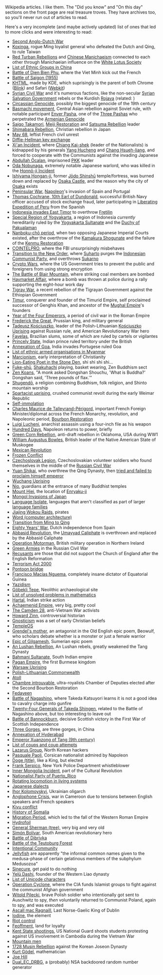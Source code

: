 Wikipedia articles. I like them. The "Did you know" and "On this day" sections on the front page are real treasure troves. They have archives too, so you'll never run out of articles to read.

Here's a very incomplete (and maybe actively updated) list of ones that led to more clicks and were interesting to read:

- [Second Anglo-Dutch War](https://en.wikipedia.org/wiki/Second_Anglo-Dutch_War)
- [Koxinga](https://en.wikipedia.org/wiki/Koxinga), rogue Ming loyalist general who defeated the Dutch and Qing, to rule Taiwan 
- [Red Turban Rebellions](https://en.wikipedia.org/wiki/Red_Turban_Rebellions) and [Chinese Manichaeism](https://en.wikipedia.org/wiki/Chinese_Manichaeism) connected to each other through Manichaeian influence on the [White Lotus Society](https://en.wikipedia.org/wiki/White_Lotus)
- [List of Ethnic Groups in China](https://en.wikipedia.org/wiki/List_of_ethnic_groups_in_China)
- [Battle of Dien Bien Phu](https://en.wikipedia.org/wiki/Battle_of_Dien_Bien_Phu), where the Viet Minh kick out the French
- [Battle of Saigon (1955)](https://en.wikipedia.org/wiki/Battle_of_Saigon_%281955%29)
- [KHTML](https://en.wikipedia.org/wiki/KHTML), made by KDE, which suprisingly is the parent of both Chrome ([Blink](https://en.wikipedia.org/wiki/Blink_%28browser_engine%29)) and Safari ([Webkit](https://en.wikipedia.org/wiki/WebKit))
- [Syrian Civil War](https://en.wikipedia.org/wiki/Syrian_civil_war) and it's numerous factions, like the non-secular [Syrian Salvation Government](https://en.wikipedia.org/wiki/Syrian_Salvation_Government) rebels or the Kurdish [Rojava](https://en.wikipedia.org/wiki/Autonomous_Administration_of_North_and_East_Syria) (related: )
- [Circassian Genocide](https://en.wikipedia.org/wiki/Circassian_genocide), possibly the biggest genocide of the 19th century
- [Basmachi movement](https://en.wikipedia.org/wiki/Basmachi_movement), Central Asian rebellion against Soviet rule, with notable participant [Enver Pasha](https://en.wikipedia.org/wiki/Enver_Pasha), one of the [Three Pashas](https://en.wikipedia.org/wiki/Three_Pashas) who perpetrated the [Armenian Genocide](https://en.wikipedia.org/wiki/Armenian_genocide)
- [Saigo Takamori](https://en.wikipedia.org/wiki/Saig%C5%8D_Takamori), [Meiji Restoration](https://en.wikipedia.org/wiki/Meiji_Restoration) and [Satsuma Rebellion](https://en.wikipedia.org/wiki/Satsuma_Rebellion) leader
- [Shimabara Rebellion](https://en.wikipedia.org/wiki/Shimabara_Rebellion), Christian rebellion in Japan
- [May 68](https://en.wikipedia.org/wiki/May_68), leftist French civil unrest
- [Diffie-Hellman key exchange](https://en.wikipedia.org/wiki/Diffie%E2%80%93Hellman_key_exchange)
- [Xi'an Incident](https://en.wikipedia.org/wiki/Xi%27an_Incident), where [Chiang Kai-shek](https://en.wikipedia.org/wiki/Chiang_Kai-shek) (leader of the Nationalists) is kidnapped by his generals [Yang Hucheng](https://en.wikipedia.org/wiki/Yang_Hucheng) and [Chang Hsueh-liang](https://en.wikipedia.org/wiki/Chang_Hsueh-liang), and forced to cooperate with the Communists against the invading Japanese
- [Abdullah Öcalan](https://en.wikipedia.org/wiki/Abdullah_%C3%96calan), imprisoned [PKK](https://en.wikipedia.org/wiki/Kurdistan_Workers%27_Party) leader
- [Oda Nobunaga](https://en.wikipedia.org/wiki/Oda_Nobunaga), extremely notable Japanese warlord, who was killed in the [Honnō-ji Incident](https://en.wikipedia.org/wiki/Honn%C5%8D-ji_Incident)
- [Ishiyama Hongan-ji](https://en.wikipedia.org/wiki/Ishiyama_Hongan-ji), former [Jōdo Shinshū](https://en.wikipedia.org/wiki/J%C5%8Ddo_Shinsh%C5%AB) temple/fortress, was burned down and replaced by [Osaka Castle](https://en.wikipedia.org/wiki/Osaka_Castle), and the reason why the city of [Osaka](https://en.wikipedia.org/wiki/Osaka) exists
- [Peninsular War](https://en.wikipedia.org/wiki/Peninsular_War), [Napoleon](https://en.wikipedia.org/wiki/Napoleon)'s invasion of Spain and Portugal
- [Thomas Cochrane, 10th Earl of Dundonald](https://en.wikipedia.org/wiki/Thomas_Cochrane,_10th_Earl_of_Dundonald), successful British Navy officer accused of stock exchange fraud, later participating in [Liberating Expedition of Peru](https://en.wikipedia.org/wiki/Liberating_Expedition_of_Peru) from the Spanish
- [Indonesia invades East Timor](https://en.wikipedia.org/wiki/Indonesian_invasion_of_East_Timor) to overthrow [Fretilin](https://en.wikipedia.org/wiki/Fretilin)
- [Special Region of Yogyakarta](https://en.wikipedia.org/wiki/Special_Region_of_Yogyakarta), a region of Indonesia *currently* hereditarily ruled by the [Yogyakarta Sultanate](https://en.wikipedia.org/wiki/Yogyakarta_Sultanate) and the [Duchy of Pakualaman](https://en.wikipedia.org/wiki/Pakualaman)
- [Nanboku-chō period](https://en.wikipedia.org/wiki/Nanboku-ch%C5%8D_period), when two opposing Japanese Imperial Courts existed, after the overthrow of the [Kamakura Shogunate](https://en.wikipedia.org/wiki/Kamakura_shogunate) and the failure of the [Kenmu Restoration](https://en.wikipedia.org/wiki/Kenmu_Restoration)
- [COINTELPRO](https://en.wikipedia.org/wiki/COINTELPRO), where the FBI unsurprisingly misbehaves
- [Transition to the New Order](https://en.wikipedia.org/wiki/Transition_to_the_New_Order), where [Suharto](https://en.wikipedia.org/wiki/Suharto) purges the [Indonesian Communist Party](https://en.wikipedia.org/wiki/Communist_Party_of_Indonesia), and overthrows [Sukarno](https://en.wikipedia.org/wiki/Sukarno)
- [Crypto Wars](https://en.wikipedia.org/wiki/Crypto_Wars), where the US Government tries to prevent the public and foreigners from using strong encryption
- [The Battle of Blair Mountain](https://en.wikipedia.org/wiki/Battle_of_Blair_Mountain), where striking coal members are bombed
- [Haymarket Affair](https://en.wikipedia.org/wiki/Haymarket_affair), where a bomb was thrown at police during a rally supporting the eight-hour work day
- [Tigray War](https://en.wikipedia.org/wiki/Tigray_War), a recent rebellion of the Tigrayan Government against the Ethiopian Government
- [Timur](https://en.wikipedia.org/wiki/Timur), conquerer and founder of the Timurid Empire, self proclaimed successor of Genghis Khan, and ancestor of the [Mughal Empire](https://en.wikipedia.org/wiki/Mughal_Empire)'s founders
- [Year of the Four Emperors](https://en.wikipedia.org/wiki/Year_of_the_Four_Emperors), a period of civil war in the Roman Empire
- [Frederick the Great](https://en.wikipedia.org/wiki/Frederick_the_Great), Prussian king, and military general
- [Tadeusz Kościuszko](https://en.wikipedia.org/wiki/Tadeusz_Ko%C5%9Bciuszko), leader of the Polish-Lithuanian [Kościuszko Uprising](https://en.wikipedia.org/wiki/Ko%C5%9Bciuszko_Uprising) against Russian rule, and American Revolutionary War hero
- [Favelas](https://en.wikipedia.org/wiki/Favela), Brazilian slums, some of which are ruled by cartels or vigilantes
- [Princely State](https://en.wikipedia.org/wiki/Princely_state), Indian prince ruled territory under the British
- [Annexation of Goa](https://en.wikipedia.org/wiki/Annexation_of_Goa), India invades Portugese ruled Goa
- [List of ethnic armed organisations in Myanmar](https://en.wikipedia.org/wiki/List_of_ethnic_armed_organisations_in_Myanmar)
- [Marcionism](https://en.wikipedia.org/wiki/Marcionism), early interpretation of Christianity
- [Lion-Eating Poet in the Stone Den](https://en.wikipedia.org/wiki/Lion-Eating_Poet_in_the_Stone_Den), shi shi shi shi...
- [Fuke-shū](https://en.wikipedia.org/wiki/Fuke-sh%C5%AB), [Shakuhachi](https://en.wikipedia.org/wiki/Shakuhachi) playing, basket wearing, Zen Buddhism sect
- [Zen Koans](https://en.wikipedia.org/wiki/Koan), "A monk asked Dongshan Shouchu, 'What is Buddha?' Dongshan said, 'Three pounds of flax.'"
- [Shugendō](https://en.wikipedia.org/wiki/Shugend%C5%8D), a religion combining Buddhism, folk religion, and Shinto mountain worship
- [Spartacist uprising](https://en.wikipedia.org/wiki/Spartacist_uprising), crushed communist revolt during the early Weimar Republic
- [Self-immolation](https://en.wikipedia.org/wiki/Self-immolation)
- [Charles Maurice de Talleyrand-Périgord](https://en.wikipedia.org/wiki/Charles_Maurice_de_Talleyrand-P%C3%A9rigord), important French Foreign Minister/diplomat across the French Monarchy, revolution, and Napoleonic period, [Bourbon Restoration](https://en.wikipedia.org/wiki/Bourbon_Restoration_in_France)
- [Luigi Lucheni](https://en.wikipedia.org/wiki/Luigi_Lucheni), anarchist assassin using a four-inch file as his weapon
- [Hundred Days](https://en.wikipedia.org/wiki/Hundred_Days), Napoleon returns to power, briefly
- [Green Corn Rebellion](https://en.wikipedia.org/wiki/Green_Corn_Rebellion), anti-draft rebellion in Oklahoma, USA during WW1
- [William Augustus Bowles](https://en.wikipedia.org/wiki/William_Augustus_Bowles), British leader of the Native American State of Muskogee
- [Mexican Revolution](https://en.wikipedia.org/wiki/Mexican_Revolution)
- [Frozen Conflict](https://en.wikipedia.org/wiki/Frozen_conflict)
- [Czechoslovak Legion](https://en.wikipedia.org/wiki/Czechoslovak_Legion), Czechoslovakian volunteer soldiers who found themselves in the middle of the [Russian Civil War](https://en.wikipedia.org/wiki/Russian_Civil_War)
- [Yuan Shikai](https://en.wikipedia.org/wiki/Yuan_Shikai), who overthrew the Qing Dynasty, then [tried and failed to proclaim himself emperor](https://en.wikipedia.org/wiki/National_Protection_War)
- [Wuchang Uprising](https://en.wikipedia.org/wiki/Wuchang_Uprising)
- [Nio](https://en.wikipedia.org/wiki/Nio), guardians at the entrance of many Buddhist temples
- [Mount Hiei](https://en.wikipedia.org/wiki/Mount_Hiei), the location of [Enryaku-ji](https://en.wikipedia.org/wiki/Enryaku-ji)
- [Mongol Invasions of Japan](https://en.wikipedia.org/wiki/Mongol_invasions_of_Japan)
- [Language Isolate](https://en.wikipedia.org/wiki/Language_isolate), languages that aren't classified as part of larger [language families](https://en.wikipedia.org/wiki/Language_family)
- [Jiajing Wokou Raids](https://en.wikipedia.org/wiki/Jiajing_wokou_raids), pirates
- [Word (computer architecture)](https://en.wikipedia.org/wiki/Word_%28computer_architecture%29)
- [Transition from Ming to Qing](https://en.wikipedia.org/wiki/Transition_from_Ming_to_Qing)
- [Eighty Years' War](https://en.wikipedia.org/wiki/Eighty_Years%27_War), Dutch independence from Spain
- [Abbasid Revolution](https://en.wikipedia.org/wiki/Abbasid_Revolution), the [Umayyad Caliphate](https://en.wikipedia.org/wiki/Umayyad_Caliphate) is overthrown and replaced by the Abbasid Caliphate
- [Operation Motorman](https://en.wikipedia.org/wiki/Operation_Motorman), British military operation in Northern Ireland
- [Green Armies](https://en.wikipedia.org/wiki/Green_armies) in the Russian Civil War
- [Recusants](https://en.wikipedia.org/wiki/Recusancy) are those that did not support the Church of England after the English Reformation
- [Terrorism Act 2000](https://en.wikipedia.org/wiki/Terrorism_Act_2000)
- [Pontoon bridge](https://en.wikipedia.org/wiki/Pontoon_bridge)
- [Francisco Macías Nguema](https://en.wikipedia.org/wiki/Francisco_Mac%C3%ADas_Nguema), completely insane dictator of Equatorial Guinea
- [Yazidism](https://en.wikipedia.org/wiki/Yazidism)
- [Göbekli Tepe](https://en.wikipedia.org/wiki/G%C3%B6bekli_Tepe), Neolithic archaeological site
- [List of unsolved problems in mathematics](https://en.wikipedia.org/wiki/List_of_unsolved_problems_in_mathematics)
- [Hartal](https://en.wikipedia.org/wiki/Hartal), Indian strike action
- [Achaemenid Empire](https://en.wikipedia.org/wiki/Achaemenid_Empire), very big, pretty cool
- [The Camden 28](https://en.wikipedia.org/wiki/The_Camden_28), anti-Vietnam War activists
- [Howard Zinn](https://en.wikipedia.org/wiki/Howard_Zinn), controversial historian
- [Gnosticism](https://en.wikipedia.org/wiki/Gnosticism) was a set of early Christian beliefs
- [TempleOS](https://en.wikipedia.org/wiki/TempleOS)
- [Grendel's mother](https://en.wikipedia.org/wiki/Grendel's_mother), an antagonist in the Old English epic poem, Beowulf, who scholars debate whether is a monster or just a female warrior
- [Epic of Gilgamesh](https://en.wikipedia.org/wiki/Epic_of_Gilgamesh), Sumerian epic poem
- [An Lushan Rebellion](https://en.wikipedia.org/wiki/An_Lushan_Rebellion), An Lushan rebels, greatly weakened the Tang Dynasty
- [Bahmani Sultanate](https://en.wikipedia.org/wiki/Bahmani_Sultanate), South Indian empire
- [Pagan Empire](https://en.wikipedia.org/wiki/Pagan_Kingdom), the first Burmese kingdom
- [Warsaw Uprising](https://en.wikipedia.org/wiki/Warsaw_Uprising)
- [Polish-Lithuanian Commonwealth](https://en.wikipedia.org/wiki/Polish%E2%80%93Lithuanian_Commonwealth)
- [Atoll](https://en.wikipedia.org/wiki/Atoll)
- [Chambre introuvable](https://en.wikipedia.org/wiki/Chambre_introuvable), ultra-royalists Chamber of Deputies elected after the Second Bourbon Restoration
- [Fedayeen](https://en.wikipedia.org/wiki/Fedayeen)
- [Battle of Nagashino](https://en.wikipedia.org/wiki/Battle_of_Nagashino), where Takeda Katsuyori learns it is not a good idea to cavalry charge into gunfire
- [Twenty-Four Generals of Takeda Shingen](https://en.wikipedia.org/wiki/Twenty-Four_Generals_of_Takeda_Shingen), related to the Battle of Nagashino above, but too interesting to leave out
- [Battle of Bannockburn](https://en.wikipedia.org/wiki/Battle_of_Bannockburn), decisive Scottish victory in the First War of Scottish Independence
- [Three Gorges](https://en.wikipedia.org/wiki/Three_Gorges), are three gorges, in China
- [Annexation of Hyderabad](https://en.wikipedia.org/wiki/Annexation_of_Hyderabad)
- [Emperor Xuanzong of Tang (9th century)](https://en.wikipedia.org/wiki/Emperor_Xuanzong_of_Tang_%289th_century%29)
- [List of coups and coup attempts](https://en.wikipedia.org/wiki/List_of_coups_and_coup_attempts)
- [Lazarus Group](https://en.wikipedia.org/wiki/Lazarus_Group), North Korean hackers
- [Pasquale Paoli](https://en.wikipedia.org/wiki/Pasquale_Paoli), Corsican nationalist admired by Napoleon
- [Doge (title)](https://en.wikipedia.org/wiki/Doge_%28title%29), like a King, but elected
- [Frank Serpico](https://en.wikipedia.org/wiki/Frank_Serpico), New York Police Department whistleblower
- [Inner Mongolia Incident](https://en.wikipedia.org/wiki/Inner_Mongolia_incident), part of the Cultural Revolution
- [Nationalist Party of Puerto_Rico](https://en.wikipedia.org/wiki/Nationalist_Party_of_Puerto_Rico)
- [Rotating locomotion in living systems](https://en.wikipedia.org/wiki/Rotating_locomotion_in_living_systems)
- [Japanese dialects](https://en.wikipedia.org/wiki/Japanese_dialects)
- [Ihor Kolomoyskyi](https://en.wikipedia.org/wiki/Ihor_Kolomoyskyi), Ukrainian oligarch
- [Anglophone Crisis](https://en.wikipedia.org/wiki/Anglophone_Crisis), war in Cameroon due to tensions between English speakers and French speakers
- [Kivu conflict](https://en.wikipedia.org/wiki/Kivu_conflict)
- [History of Somalia](https://en.wikipedia.org/wiki/History_of_Somalia)
- [Migration Period](https://en.wikipedia.org/wiki/Migration_Period), which led to the fall of the Western Roman Empire
- [Hydrofoil](https://en.wikipedia.org/wiki/Hydrofoil)
- [General Sherman (tree)](https://en.wikipedia.org/wiki/General_Sherman_%28tree%29), very big and very old
- [Simón Bolívar](https://en.wikipedia.org/wiki/Sim%C3%B3n_Bol%C3%ADvar), South American revolutionary hero
- [Battle of Dibrivka](https://en.wikipedia.org/wiki/Battle_of_Dibrivka)
- [Battle of the Teutoburg Forest](https://en.wikipedia.org/wiki/Battle_of_the_Teutoburg_Forest)
- [Intentional Community](https://en.wikipedia.org/wiki/Intentional_community)
- [Jellyfish](https://en.wikipedia.org/wiki/Jellyfish) are apparently "the informal common names given to the medusa-phase of certain gelatinous members of the subphylum Medusozoa"
- [Sinecure](https://en.wikipedia.org/wiki/Sinecure), get paid to do nothing
- [Yelü Dashi](https://en.wikipedia.org/wiki/Yel%C3%BC_Dashi), founder of the Western Liao dynasty
- [List of Unicode characters](https://en.wikipedia.org/wiki/List_of_Unicode_characters)
- [Operation Cyclone](https://en.m.wikipedia.org/wiki/Operation_Cyclone), where the CIA funds Islamist groups to fight against the communist Afghan government
- [Witold Pilecki](https://en.wikipedia.org/wiki/Witold_Pilecki), brave Polish soldier who intentionally got sent to Auschwitz to spy, *then* voluntarily returned to Communist Poland, again to spy, and was executed
- [Ascall mac Ragnaill](https://en.wikipedia.org/wiki/Ascall_mac_Ragnaill), Last Norse-Gaelic King of Dublin
- [Iodine](https://en.wikipedia.org/wiki/Iodine), the element
- [Riot control](https://en.wikipedia.org/wiki/Riot_control)
- [Feoffment](https://en.wikipedia.org/wiki/Feoffment), land for loyalty
- [Kent State shootings](https://en.wikipedia.org/wiki/Kent_State_shootings), US National Guard shoots students protesting against US involvement in Cambodia during the Vietnam War
- [Mountain men](https://en.wikipedia.org/wiki/Mountain_man)
- [1728 Musin Rebellion](https://en.wikipedia.org/wiki/1728_Musin_Rebellion) against the Korean Joseon Dynasty
- [Kurt Gödel](https://en.wikipedia.org/wiki/Kurt_G%C3%B6del), mathematician
- [Joe Hill](https://en.wikipedia.org/wiki/Joe_Hill_%28activist%29)
- [Dual_EC_DRBG](https://en.wikipedia.org/wiki/Dual_EC_DRBG), a (probably) NSA backdoored random number generator
